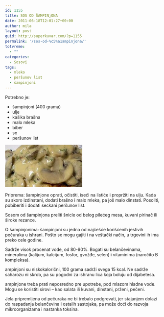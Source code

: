 ```yaml
---
id: 1155
title: SOS OD ŠAMPINjONA
date: 2011-06-18T12:01:27+00:00
author: mila
layout: post
guid: http://superkuvar.com/?p=1155
permalink: '/sos-od-%c5%a1ampinjona/'
totvreme:
  - ""
categories:
  - Sosovi
tags:
  - mleko
  - peršunov list
  - šampinjoni
---
```

Potrebno je:

  * šampinjoni (400 grama)
  * ulje
  * kašika brašna
  * malo mleka
  * biber
  * so
  * peršunov list

<img class="alignnone size-full wp-image-1156" title="sosodpecuraka" src="/wp-content/uploads/2011/06/sosodpecuraka-e1308398375121.jpg" alt="" width="252" height="138" /> 

Priprema: šampinjone oprati, očistiti, iseći na listiće i propržiti na ulju. Kada su skoro izdinstani, dodati brašno i malo mleka, pa još malo dinstati. Posoliti, pobiberiti i dodati seckani peršunov list.

Sosom od šampinjona preliti šnicle od belog pilećeg mesa, kuvani pirinač ili široke rezance.

O šampinjonima: šampinjoni su jedna od najčešće korišćenih jestivih pečuraka u ishrani. Pošto se mogu gajiti i na veštački način, u trgovini ih ima preko cele godine.

Sadrže visok procenat vode, od 80-90%. Bogati su belančevinama, mineralima (kalijum, kalcijum, fosfor, gvožđe, selen) i vitaminima (naročito B kompleksa).

 ampinjoni su niskokalorični, 100 grama sadrži svega 15 kcal. Ne sadrže saharozu ni skrob, pa su pogodni za ishranu lica koja boluju od dijabetesa.

 ampinjone treba prati neposredno pre upotrebe, pod mlazom hladne vode. Mogu se koristiti sirovi &#8211; kao salata ili kuvani, dinstani, prženi, pečeni.

Jela pripremljena od pečuraka ne bi trebalo podgrevati, jer stajanjem dolazi do raspadanja belančevina i ostalih sastojaka, pa može doći do razvoja mikroorganizama i nastanka toksina.